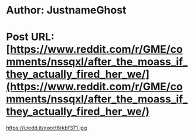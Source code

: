# Author: JustnameGhost
# Post URL: [https://www.reddit.com/r/GME/comments/nssqxl/after_the_moass_if_they_actually_fired_her_we/](https://www.reddit.com/r/GME/comments/nssqxl/after_the_moass_if_they_actually_fired_her_we/)


https://i.redd.it/xxect8rkbf371.jpg
